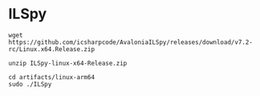 # ILSpy

```
wget https://github.com/icsharpcode/AvaloniaILSpy/releases/download/v7.2-
rc/Linux.x64.Release.zip
```



```
unzip ILSpy-linux-x64-Release.zip
```



```
cd artifacts/linux-arm64
sudo ./ILSpy
```

